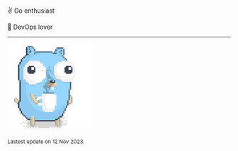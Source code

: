 :v: Go enthusiast

:muscle: DevOps lover

---

![Image alt text](/images/gopher_with_coffee.gif)


<sub>Lastest update on 12 Nov 2023.</sub>
